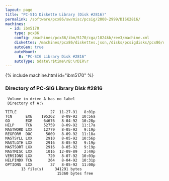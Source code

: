 ```yaml
---
layout: page
title: "PC-SIG Diskette Library (Disk #2816)"
permalink: /software/pcx86/sw/misc/pcsig/2000-2999/DISK2816/
machines:
  - id: ibm5170
    type: pcx86
    config: /machines/pcx86/ibm/5170/cga/1024kb/rev3/machine.xml
    diskettes: /machines/pcx86/diskettes.json,/disks/pcsigdisks/pcx86/diskettes.json
    autoGen: true
    autoMount:
      B: "PC-SIG Library Disk #2816"
    autoType: $date\r$time\rB:\rDIR\r
---
```


{% include machine.html id="ibm5170" %}

### Directory of PC-SIG Library Disk #2816

     Volume in drive A has no label
     Directory of A:\

    TITLE               27  11-27-91   8:01p
    TCN      EXE    195262   8-09-92  10:56a
    GO       EXE     64676   8-04-92  10:28p
    HELP     TCN     52759   8-09-92  11:17a
    MASTWORD LXX     12779   8-05-92   9:19p
    REGFORM  DOC      5009   8-09-92  11:18a
    MASTSYLL LXX      2910   8-05-92  10:56p
    MASTLGTH LXX      2916   8-05-92   9:19p
    MASTSORT LXX      2916   8-05-92   9:19p
    MASTMISC LXX      1016  12-09-89   2:49p
    VERSIONS LXX       720   8-07-92  10:03p
    HELPINDX TCN       264   8-04-92  10:31p
    OPTIONS  LXX        37   8-05-92  11:00p
           13 file(s)     341291 bytes
                           15360 bytes free
